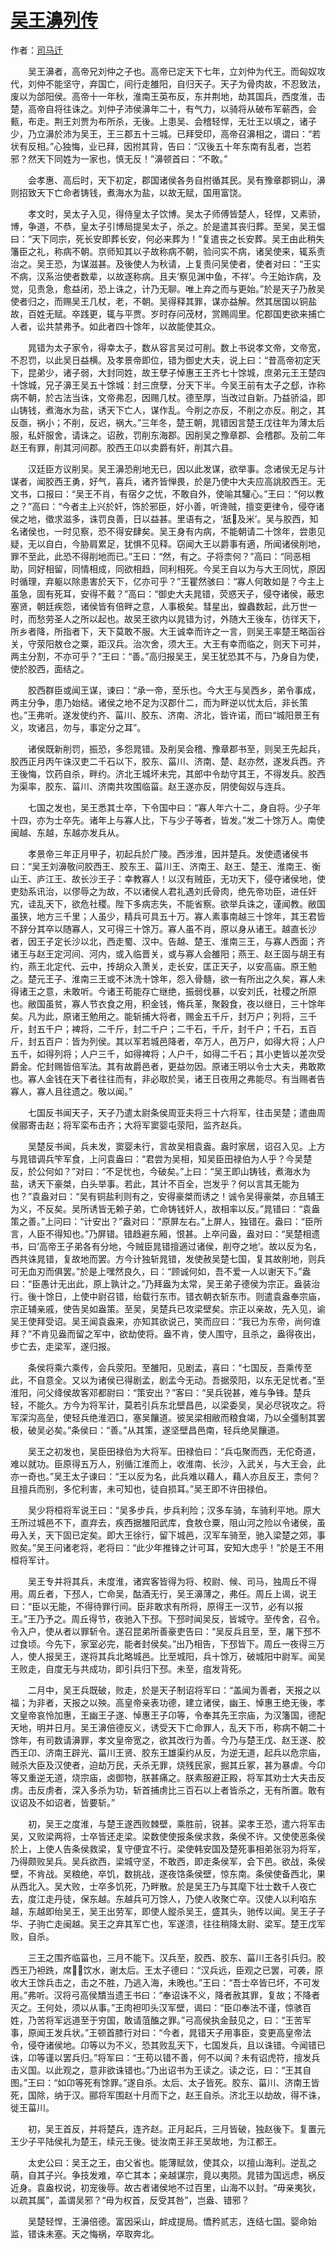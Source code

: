 # [吴王濞列传](http://so.gushiwen.org/guwen/bookv_193.aspx)

作者：[司马迁](http://so.gushiwen.org/author_608.aspx)

　　吴王濞者，高帝兄刘仲之子也。高帝已定天下七年，立刘仲为代王。而匈奴攻代，刘仲不能坚守，弃国亡，间行走雒阳，自归天子。天子为骨肉故，不忍致法，废以为郃阳侯。高帝十一年秋，淮南王英布反，东并荆地，劫其国兵，西度淮，击楚，高帝自将往诛之。刘仲子沛侯濞年二十，有气力，以骑将从破布军蕲西，会甀，布走。荆王刘贾为布所杀，无後。上患吴、会稽轻悍，无壮王以填之，诸子少，乃立濞於沛为吴王，王三郡五十三城。已拜受印，高帝召濞相之，谓曰：“若状有反相。”心独悔，业已拜，因拊其背，告曰：“汉後五十年东南有乱者，岂若邪？然天下同姓为一家也，慎无反！”濞顿首曰：“不敢。”

　　会孝惠、高后时，天下初定，郡国诸侯各务自拊循其民。吴有豫章郡铜山，濞则招致天下亡命者铸钱，煮海水为盐，以故无赋，国用富饶。

　　孝文时，吴太子入见，得侍皇太子饮博。吴太子师傅皆楚人，轻悍，又素骄，博，争道，不恭，皇太子引博局提吴太子，杀之。於是遣其丧归葬。至吴，吴王愠曰：“天下同宗，死长安即葬长安，何必来葬为！”复遣丧之长安葬。吴王由此稍失籓臣之礼，称病不朝。京师知其以子故称病不朝，验问实不病，诸吴使来，辄系责治之。吴王恐，为谋滋甚。及後使人为秋请，上复责问吴使者，使者对曰：“王实不病，汉系治使者数辈，以故遂称病。且夫‘察见渊中鱼，不祥’。今王始诈病，及觉，见责急，愈益闭，恐上诛之，计乃无聊。唯上弃之而与更始。”於是天子乃赦吴使者归之，而赐吴王几杖，老，不朝。吴得释其罪，谋亦益解。然其居国以铜盐故，百姓无赋。卒践更，辄与平贾。岁时存问茂材，赏赐闾里。佗郡国吏欲来捕亡人者，讼共禁弗予。如此者四十馀年，以故能使其众。

　　晁错为太子家令，得幸太子，数从容言吴过可削。数上书说孝文帝，文帝宽，不忍罚，以此吴日益横。及孝景帝即位，错为御史大夫，说上曰：“昔高帝初定天下，昆弟少，诸子弱，大封同姓，故王孽子悼惠王王齐七十馀城，庶弟元王王楚四十馀城，兄子濞王吴五十馀城：封三庶孽，分天下半。今吴王前有太子之郄，诈称病不朝，於古法当诛，文帝弗忍，因赐几杖。德至厚，当改过自新。乃益骄溢，即山铸钱，煮海水为盐，诱天下亡人，谋作乱。今削之亦反，不削之亦反。削之，其反亟，祸小；不削，反迟，祸大。”三年冬，楚王朝，晁错因言楚王戊往年为薄太后服，私奸服舍，请诛之。诏赦，罚削东海郡。因削吴之豫章郡、会稽郡。及前二年赵王有罪，削其河间郡。胶西王卬以卖爵有奸，削其六县。

　　汉廷臣方议削吴。吴王濞恐削地无已，因以此发谋，欲举事。念诸侯无足与计谋者，闻胶西王勇，好气，喜兵，诸齐皆惮畏，於是乃使中大夫应高誂胶西王。无文书，口报曰：“吴王不肖，有宿夕之忧，不敢自外，使喻其驩心。”王曰：“何以教之？”高曰：“今者主上兴於奸，饰於邪臣，好小善，听谗贼，擅变更律令，侵夺诸侯之地，徵求滋多，诛罚良善，日以益甚。里语有之，‘舐及米’。吴与胶西，知名诸侯也，一时见察，恐不得安肆矣。吴王身有内病，不能朝请二十馀年，尝患见疑，无以自白，今胁肩累足，犹惧不见释。窃闻大王以爵事有適，所闻诸侯削地，罪不至此，此恐不得削地而已。”王曰：“然，有之。子将柰何？”高曰：“同恶相助，同好相留，同情相成，同欲相趋，同利相死。今吴王自以为与大王同忧，原因时循理，弃躯以除患害於天下，亿亦可乎？”王瞿然骇曰：“寡人何敢如是？今主上虽急，固有死耳，安得不戴？”高曰：“御史大夫晁错，荧惑天子，侵夺诸侯，蔽忠塞贤，朝廷疾怨，诸侯皆有倍畔之意，人事极矣。彗星出，蝗蟲数起，此万世一时，而愁劳圣人之所以起也。故吴王欲内以晁错为讨，外随大王後车，彷徉天下，所乡者降，所指者下，天下莫敢不服。大王诚幸而许之一言，则吴王率楚王略函谷关，守荥阳敖仓之粟，距汉兵。治次舍，须大王。大王有幸而临之，则天下可并，两主分割，不亦可乎？”王曰：“善。”高归报吴王，吴王犹恐其不与，乃身自为使，使於胶西，面结之。

　　胶西群臣或闻王谋，谏曰：“承一帝，至乐也。今大王与吴西乡，弟令事成，两主分争，患乃始结。诸侯之地不足为汉郡什二，而为畔逆以忧太后，非长策也。”王弗听。遂发使约齐、菑川、胶东、济南、济北，皆许诺，而曰“城阳景王有义，攻诸吕，勿与，事定分之耳”。

　　诸侯既新削罚，振恐，多怨晁错。及削吴会稽、豫章郡书至，则吴王先起兵，胶西正月丙午诛汉吏二千石以下，胶东、菑川、济南、楚、赵亦然，遂发兵西。齐王後悔，饮药自杀，畔约。济北王城坏未完，其郎中令劫守其王，不得发兵。胶西为渠率，胶东、菑川、济南共攻围临菑。赵王遂亦反，阴使匈奴与连兵。

　　七国之发也，吴王悉其士卒，下令国中曰：“寡人年六十二，身自将。少子年十四，亦为士卒先。诸年上与寡人比，下与少子等者，皆发。”发二十馀万人。南使闽越、东越，东越亦发兵从。

　　孝景帝三年正月甲子，初起兵於广陵。西涉淮，因并楚兵。发使遗诸侯书曰：“吴王刘濞敬问胶西王、胶东王、菑川王、济南王、赵王、楚王、淮南王、衡山王、庐江王、故长沙王子：幸教寡人！以汉有贼臣，无功天下，侵夺诸侯地，使吏劾系讯治，以僇辱之为故，不以诸侯人君礼遇刘氏骨肉，绝先帝功臣，进任奸宄，诖乱天下，欲危社稷。陛下多病志失，不能省察。欲举兵诛之，谨闻教。敝国虽狭，地方三千里；人虽少，精兵可具五十万。寡人素事南越三十馀年，其王君皆不辞分其卒以随寡人，又可得三十馀万。寡人虽不肖，原以身从诸王。越直长沙者，因王子定长沙以北，西走蜀、汉中。告越、楚王、淮南三王，与寡人西面；齐诸王与赵王定河间、河内，或入临晋关，或与寡人会雒阳；燕王、赵王固与胡王有约，燕王北定代、云中，抟胡众入萧关，走长安，匡正天子，以安高庙。原王勉之。楚元王子、淮南三王或不沐洗十馀年，怨入骨髓，欲一有所出之久矣，寡人未得诸王之意，未敢听。今诸王苟能存亡继绝，振弱伐暴，以安刘氏，社稷之所原也。敝国虽贫，寡人节衣食之用，积金钱，脩兵革，聚穀食，夜以继日，三十馀年矣。凡为此，原诸王勉用之。能斩捕大将者，赐金五千斤，封万户；列将，三千斤，封五千户；裨将，二千斤，封二千户；二千石，千斤，封千户；千石，五百斤，封五百户：皆为列侯。其以军若城邑降者，卒万人，邑万户，如得大将；人户五千，如得列将；人户三千，如得裨将；人户千，如得二千石；其小吏皆以差次受爵金。佗封赐皆倍军法。其有故爵邑者，更益勿因。原诸王明以令士大夫，弗敢欺也。寡人金钱在天下者往往而有，非必取於吴，诸王日夜用之弗能尽。有当赐者告寡人，寡人且往遗之。敬以闻。”

　　七国反书闻天子，天子乃遣太尉条侯周亚夫将三十六将军，往击吴楚；遣曲周侯郦寄击赵；将军栾布击齐；大将军窦婴屯荥阳，监齐赵兵。

　　吴楚反书闻，兵未发，窦婴未行，言故吴相袁盎。盎时家居，诏召入见。上方与晁错调兵笇军食，上问袁盎曰：“君尝为吴相，知吴臣田禄伯为人乎？今吴楚反，於公何如？”对曰：“不足忧也，今破矣。”上曰：“吴王即山铸钱，煮海水为盐，诱天下豪桀，白头举事。若此，其计不百全，岂发乎？何以言其无能为也？”袁盎对曰：“吴有铜盐利则有之，安得豪桀而诱之！诚令吴得豪桀，亦且辅王为义，不反矣。吴所诱皆无赖子弟，亡命铸钱奸人，故相率以反。”晁错曰：“袁盎策之善。”上问曰：“计安出？”盎对曰：“原屏左右。”上屏人，独错在。盎曰：“臣所言，人臣不得知也。”乃屏错。错趋避东厢，恨甚。上卒问盎，盎对曰：“吴楚相遗书，曰‘高帝王子弟各有分地，今贼臣晁错擅適过诸侯，削夺之地’。故以反为名，西共诛晁错，复故地而罢。方今计独斩晁错，发使赦吴楚七国，复其故削地，则兵可无血刃而俱罢。”於是上嘿然良久，曰：“顾诚何如，吾不爱一人以谢天下。”盎曰：“臣愚计无出此，原上孰计之。”乃拜盎为太常，吴王弟子德侯为宗正。盎装治行。後十馀日，上使中尉召错，绐载行东市。错衣朝衣斩东市。则遣袁盎奉宗庙，宗正辅亲戚，使告吴如盎策。至吴，吴楚兵已攻梁壁矣。宗正以亲故，先入见，谕吴王使拜受诏。吴王闻袁盎来，亦知其欲说己，笑而应曰：“我已为东帝，尚何谁拜？”不肯见盎而留之军中，欲劫使将。盎不肯，使人围守，且杀之，盎得夜出，步亡去，走梁军，遂归报。

　　条侯将乘六乘传，会兵荥阳。至雒阳，见剧孟，喜曰：“七国反，吾乘传至此，不自意全。又以为诸侯已得剧孟，剧孟今无动。吾据荥阳，以东无足忧者。”至淮阳，问父绛侯故客邓都尉曰：“策安出？”客曰：“吴兵锐甚，难与争锋。楚兵轻，不能久。方今为将军计，莫若引兵东北壁昌邑，以梁委吴，吴必尽锐攻之。将军深沟高垒，使轻兵绝淮泗口，塞吴饟道。彼吴梁相敝而粮食竭，乃以全彊制其罢极，破吴必矣。”条侯曰：“善。”从其策，遂坚壁昌邑南，轻兵绝吴饟道。

　　吴王之初发也，吴臣田禄伯为大将军。田禄伯曰：“兵屯聚而西，无佗奇道，难以就功。臣原得五万人，别循江淮而上，收淮南、长沙，入武关，与大王会，此亦一奇也。”吴王太子谏曰：“王以反为名，此兵难以藉人，藉人亦且反王，柰何？且擅兵而别，多佗利害，未可知也，徒自损耳。”吴王即不许田禄伯。

　　吴少将桓将军说王曰：“吴多步兵，步兵利险；汉多车骑，车骑利平地。原大王所过城邑不下，直弃去，疾西据雒阳武库，食敖仓粟，阻山河之险以令诸侯，虽毋入关，天下固已定矣。即大王徐行，留下城邑，汉军车骑至，驰入梁楚之郊，事败矣。”吴王问诸老将，老将曰：“此少年推锋之计可耳，安知大虑乎！”於是王不用桓将军计。

　　吴王专并将其兵，未度淮，诸宾客皆得为将、校尉、候、司马，独周丘不得用。周丘者，下邳人，亡命吴，酤酒无行，吴王濞薄之，弗任。周丘上谒，说王曰：“臣以无能，不得待罪行间。臣非敢求有所将，原得王一汉节，必有以报王。”王乃予之。周丘得节，夜驰入下邳。下邳时闻吴反，皆城守。至传舍，召令。令入户，使从者以罪斩令。遂召昆弟所善豪吏告曰：“吴反兵且至，至，屠下邳不过食顷。今先下，家室必完，能者封侯矣。”出乃相告，下邳皆下。周丘一夜得三万人，使人报吴王，遂将其兵北略城邑。比至城阳，兵十馀万，破城阳中尉军。闻吴王败走，自度无与共成功，即引兵归下邳。未至，疽发背死。

　　二月中，吴王兵既破，败走，於是天子制诏将军曰：“盖闻为善者，天报之以福；为非者，天报之以殃。高皇帝亲表功德，建立诸侯，幽王、悼惠王绝无後，孝文皇帝哀怜加惠，王幽王子遂、悼惠王子卬等，令奉其先王宗庙，为汉籓国，德配天地，明并日月。吴王濞倍德反义，诱受天下亡命罪人，乱天下币，称病不朝二十馀年，有司数请濞罪，孝文皇帝宽之，欲其改行为善。今乃与楚王戊、赵王遂、胶西王卬、济南王辟光、菑川王贤、胶东王雄渠约从反，为逆无道，起兵以危宗庙，贼杀大臣及汉使者，迫劫万民，夭杀无罪，烧残民家，掘其丘冢，甚为暴虐。今卬等又重逆无道，烧宗庙，卤御物，朕甚痛之。朕素服避正殿，将军其劝士大夫击反虏。击反虏者，深入多杀为功，斩首捕虏比三百石以上者皆杀之，无有所置。敢有议诏及不如诏者，皆要斩。”

　　初，吴王之度淮，与楚王遂西败棘壁，乘胜前，锐甚。梁孝王恐，遣六将军击吴，又败梁两将，士卒皆还走梁。梁数使使报条侯求救，条侯不许。又使使恶条侯於上，上使人告条侯救梁，复守便宜不行。梁使韩安国及楚死事相弟张羽为将军，乃得颇败吴兵。吴兵欲西，梁城守坚，不敢西，即走条侯军，会下邑。欲战，条侯壁，不肯战。吴粮绝，卒饥，数挑战，遂夜饹条侯壁，惊东南。条侯使备西北，果从西北入。吴大败，士卒多饥死，乃畔散。於是吴王乃与其麾下壮士数千人夜亡去，度江走丹徒，保东越。东越兵可万馀人，乃使人收聚亡卒。汉使人以利啗东越，东越即绐吴王，吴王出劳军，即使人鏦杀吴王，盛其头，驰传以闻。吴王子子华、子驹亡走闽越。吴王之弃其军亡也，军遂溃，往往稍降太尉、梁军。楚王戊军败，自杀。

　　三王之围齐临菑也，三月不能下。汉兵至，胶西、胶东、菑川王各引兵归。胶西王乃袒跣，席，饮水，谢太后。王太子德曰：“汉兵远，臣观之已罢，可袭，原收大王馀兵击之，击之不胜，乃逃入海，未晚也。”王曰：“吾士卒皆已坏，不可发用。”弗听。汉将弓高侯穨当遗王书曰：“奉诏诛不义，降者赦其罪，复故；不降者灭之。王何处，须以从事。”王肉袒叩头汉军壁，谒曰：“臣卬奉法不谨，惊骇百姓，乃苦将军远道至于穷国，敢请菹醢之罪。”弓高侯执金鼓见之，曰：“王苦军事，原闻王发兵状。”王顿首膝行对曰：“今者，晁错天子用事臣，变更高皇帝法令，侵夺诸侯地。卬等以为不义，恐其败乱天下，七国发兵，且以诛错。今闻错已诛，卬等谨以罢兵归。”将军曰：“王苟以错不善，何不以闻？未有诏虎符，擅发兵击义国。以此观之，意非欲诛错也。”乃出诏书为王读之。读之讫，曰：“王其自图。”王曰：“如卬等死有馀罪。”遂自杀。太后、太子皆死。胶东、菑川、济南王皆死，国除，纳于汉。郦将军围赵十月而下之，赵王自杀。济北王以劫故，得不诛，徙王菑川。

　　初，吴王首反，并将楚兵，连齐赵。正月起兵，三月皆破，独赵後下。复置元王少子平陆侯礼为楚王，续元王後。徙汝南王非王吴故地，为江都王。

　　太史公曰：吴王之王，由父省也。能薄赋敛，使其众，以擅山海利。逆乱之萌，自其子兴。争技发难，卒亡其本；亲越谋宗，竟以夷陨。晁错为国远虑，祸反近身。袁盎权说，初宠後辱。故古者诸侯地不过百里，山海不以封。“毋亲夷狄，以疏其属”，盖谓吴邪？“毋为权首，反受其咎”，岂盎、错邪？

　　吴楚轻悍，王濞倍德。富因采山，衅成提局。憍矜贰志，连结七国。婴命始监，错诛未塞。天之悔祸，卒取奔北。

